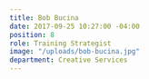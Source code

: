 ```yaml
---
title: Bob Bucina
date: 2017-09-25 10:27:00 -04:00
position: 8
role: Training Strategist
image: "/uploads/bob-bucina.jpg"
department: Creative Services
---
```



